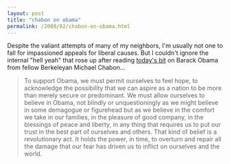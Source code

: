 ```yaml
---
layout: post
title: "chabon on obama"
permalink: /2008/02/chabon-on-obama.html
---
```


Despite the valiant attempts of many of my neighbors, I'm usually not one to fall for impassioned appeals for liberal causes. But I couldn't ignore the internal "hell yeah" that rose up after reading [today's bit](http://www.washingtonpost.com/wp-dyn/content/article/2008/02/03/AR2008020302526.html) on Barack Obama from fellow Berkeleyan Michael Chabon...

> To support Obama, we must permit ourselves to feel hope, to acknowledge the possibility that we can aspire as a nation to be more than merely secure or predominant. We must allow ourselves to believe in Obama, not blindly or unquestioningly as we might believe in some demagogue or figurehead but as we believe in the comfort we take in our families, in the pleasure of good company, in the blessings of peace and liberty, in any thing that requires us to put our trust in the best part of ourselves and others. That kind of belief is a revolutionary act. It holds the power, in time, to overturn and repair all the damage that our fear has driven us to inflict on ourselves and the world.